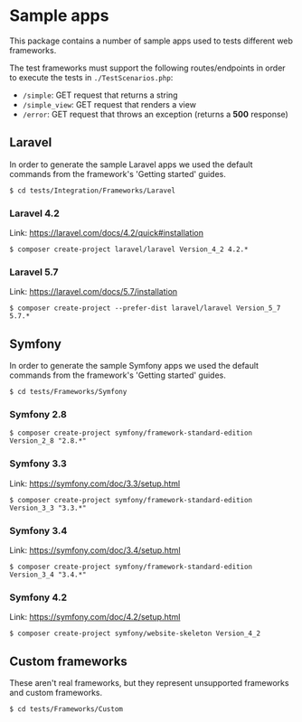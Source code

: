 # Sample apps

This package contains a number of sample apps used to tests different web frameworks.

The test frameworks must support the following routes/endpoints in order to execute the tests in `./TestScenarios.php`:

* `/simple`: GET request that returns a string
* `/simple_view`: GET request that renders a view
* `/error`: GET request that throws an exception (returns a **500** response)

## Laravel

In order to generate the sample Laravel apps we used the default commands from the framework's 'Getting started' guides.

    $ cd tests/Integration/Frameworks/Laravel

### Laravel 4.2

Link: https://laravel.com/docs/4.2/quick#installation

    $ composer create-project laravel/laravel Version_4_2 4.2.*

### Laravel 5.7

Link: https://laravel.com/docs/5.7/installation

    $ composer create-project --prefer-dist laravel/laravel Version_5_7 5.7.*

## Symfony

In order to generate the sample Symfony apps we used the default commands from the framework's 'Getting started' guides.

    $ cd tests/Frameworks/Symfony

### Symfony 2.8

    $ composer create-project symfony/framework-standard-edition Version_2_8 "2.8.*"

### Symfony 3.3

Link: https://symfony.com/doc/3.3/setup.html

    $ composer create-project symfony/framework-standard-edition Version_3_3 "3.3.*"

### Symfony 3.4

Link: https://symfony.com/doc/3.4/setup.html

    $ composer create-project symfony/framework-standard-edition Version_3_4 "3.4.*"

### Symfony 4.2

Link: https://symfony.com/doc/4.2/setup.html

    $ composer create-project symfony/website-skeleton Version_4_2

## Custom frameworks

These aren't real frameworks, but they represent unsupported frameworks and custom frameworks.

    $ cd tests/Frameworks/Custom

